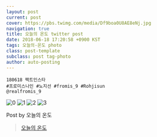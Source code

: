 ```yaml
---
layout: post
current: post
cover: https://pbs.twimg.com/media/Df9boa0U8AE8eNj.jpg
navigation: true
title: 오늘의 온도 twitter post
date: 2018-06-18 17:20:58 +0900 KST
tags: 오늘의-온도 photo
class: post-template
subclass: post tag-photo
author: auto-posting
---
```


```  
180618 팩트인스타  
#프로미스나인 #노지선 #fromis_9 #Rohjisun  
@realfromis_9  

```

![0](https://pbs.twimg.com/media/Df9bkhcVQAA34ZS.jpg)
![1](https://pbs.twimg.com/media/Df9bl_NU0AARHf3.jpg)
![2](https://pbs.twimg.com/media/Df9bnMXVAAAw-rT.jpg)
![3](https://pbs.twimg.com/media/Df9boa0U8AE8eNj.jpg)


Post by 오늘의 온도

> [오늘의 온도](https://twitter.com/Temperature_98)